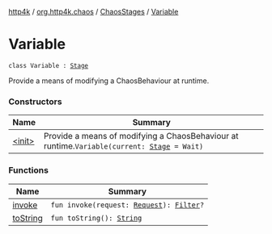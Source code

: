 [http4k](../../../index.md) / [org.http4k.chaos](../../index.md) / [ChaosStages](../index.md) / [Variable](./index.md)

# Variable

`class Variable : `[`Stage`](../../-stage.md)

Provide a means of modifying a ChaosBehaviour at runtime.

### Constructors

| Name | Summary |
|---|---|
| [&lt;init&gt;](-init-.md) | Provide a means of modifying a ChaosBehaviour at runtime.`Variable(current: `[`Stage`](../../-stage.md)` = Wait)` |

### Functions

| Name | Summary |
|---|---|
| [invoke](invoke.md) | `fun invoke(request: `[`Request`](../../../org.http4k.core/-request/index.md)`): `[`Filter`](../../../org.http4k.core/-filter.md)`?` |
| [toString](to-string.md) | `fun toString(): `[`String`](https://kotlinlang.org/api/latest/jvm/stdlib/kotlin/-string/index.html) |
